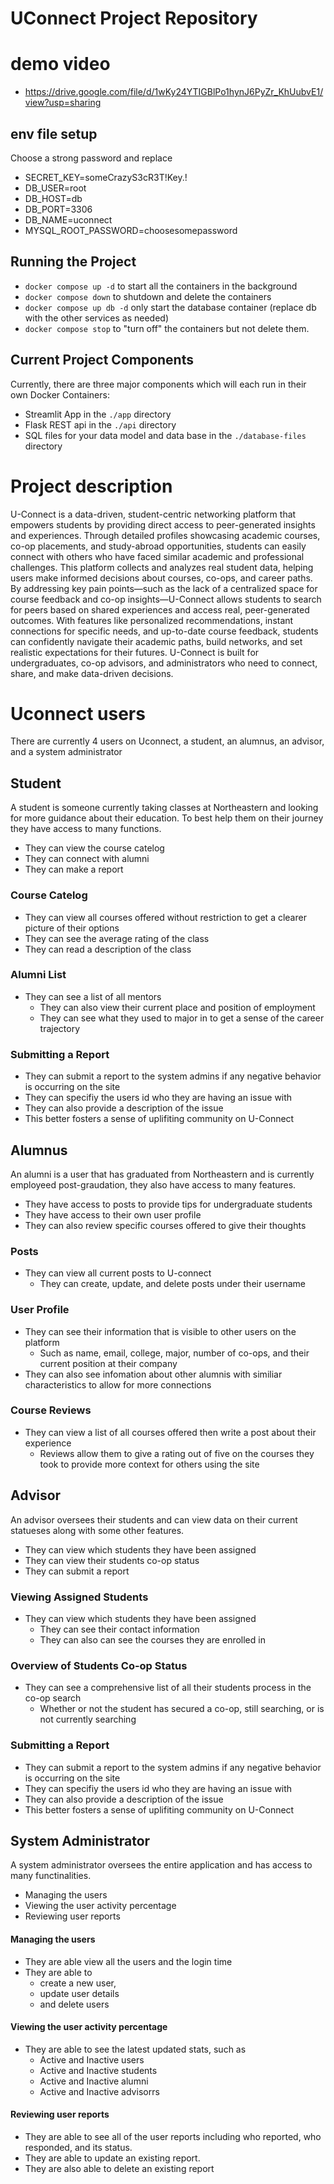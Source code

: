 # UConnect Project Repository
# demo video
- https://drive.google.com/file/d/1wKy24YTIGBlPo1hynJ6PyZr_KhUubvE1/view?usp=sharing

## env file setup
Choose a strong password and replace <somepassword>

- SECRET_KEY=someCrazyS3cR3T!Key.!
- DB_USER=root
- DB_HOST=db
- DB_PORT=3306
- DB_NAME=uconnect
- MYSQL_ROOT_PASSWORD=choosesomepassword

## Running the Project

- `docker compose up -d` to start all the containers in the background
- `docker compose down` to shutdown and delete the containers
- `docker compose up db -d` only start the database container (replace db with the other services as needed)
- `docker compose stop` to "turn off" the containers but not delete them.

## Current Project Components

Currently, there are three major components which will each run in their own Docker Containers:

- Streamlit App in the `./app` directory
- Flask REST api in the `./api` directory
- SQL files for your data model and data base in the `./database-files` directory

# Project description

U-Connect is a data-driven, student-centric networking platform that empowers students by providing direct access to peer-generated insights and experiences. Through detailed profiles showcasing academic courses, co-op placements, and study-abroad opportunities, students can easily connect with others who have faced similar academic and professional challenges. This platform collects and analyzes real student data, helping users make informed decisions about courses, co-ops, and career paths.
By addressing key pain points—such as the lack of a centralized space for course feedback and co-op insights—U-Connect allows students to search for peers based on shared experiences and access real, peer-generated outcomes. With features like personalized recommendations, instant connections for specific needs, and up-to-date course feedback, students can confidently navigate their academic paths, build networks, and set realistic expectations for their futures. U-Connect is built for undergraduates, co-op advisors, and administrators who need to connect, share, and make data-driven decisions.

# Uconnect users

There are currently 4 users on Uconnect, a student, an alumnus, an advisor, and a system administrator

## Student

A student is someone currently taking classes at Northeastern and looking for more guidance about their education. 
To best help them on their journey they have access to many functions.

- They can view the course catelog 
- They can connect with alumni
- They can make a report

### Course Catelog
- They can view all courses offered without restriction to get a clearer picture of their options
- They can see the average rating of the class
- They can read a description of the class

### Alumni List
- They can see a list of all mentors
  - They can also view their current place and position of employment
  - They can see what they used to major in to get a sense of the career trajectory

### Submitting a Report
- They can submit a report to the system admins if any negative behavior is occurring on the site
 - They can specifiy the users id who they are having an issue with
 - They can also provide a description of the issue
- This better fosters a sense of uplifiting community on U-Connect

## Alumnus

An alumni is a user that has graduated from Northeastern and is currently employeed post-graudation, they also have access to many features.

- They have access to posts to provide tips for undergraduate students
- They have access to their own user profile
- They can also review specific courses offered to give their thoughts 

### Posts
- They can view all current posts to U-connect
  - They can create, update, and delete posts under their username

### User Profile
- They can see their information that is visible to other users on the platform
  - Such as name, email, college, major, number of co-ops, and their current position at their company
- They can also see infomation about other alumnis with similiar characteristics to allow for more connections

### Course Reviews
- They can view a list of all courses offered then write a post about their experience
  - Reviews allow them to give a rating out of five on the courses they took to provide more context for others using the site

## Advisor

An advisor oversees their students and can view data on their current statueses along with some other features.

- They can view which students they have been assigned
- They can view their students co-op status
- They can submit a report

### Viewing Assigned Students
- They can view which students they have been assigned
  - They can see their contact information
  - They can also can see the courses they are enrolled in
### Overview of Students Co-op Status
- They can see a comprehensive list of all their students process in the co-op search
  - Whether or not the student has secured a co-op, still searching, or is not currently searching
### Submitting a Report
- They can submit a report to the system admins if any negative behavior is occurring on the site
 - They can specifiy the users id who they are having an issue with
 - They can also provide a description of the issue
- This better fosters a sense of uplifiting community on U-Connect

## System Administrator

A system administrator oversees the entire application and has access to many functinalities.

- Managing the users
- Viewing the user activity percentage
- Reviewing user reports

#### Managing the users

- They are able view all the users and the login time
- They are able to
  - create a new user,
  - update user details
  - and delete users

#### Viewing the user activity percentage

- They are able to see the latest updated stats, such as
  - Active and Inactive users
  - Active and Inactive students
  - Active and Inactive alumni
  - Active and Inactive advisorrs

#### Reviewing user reports

- They are able to see all of the user reports including who reported, who responded, and its status.
- They are able to update an existing report.
- They are also able to delete an existing report
